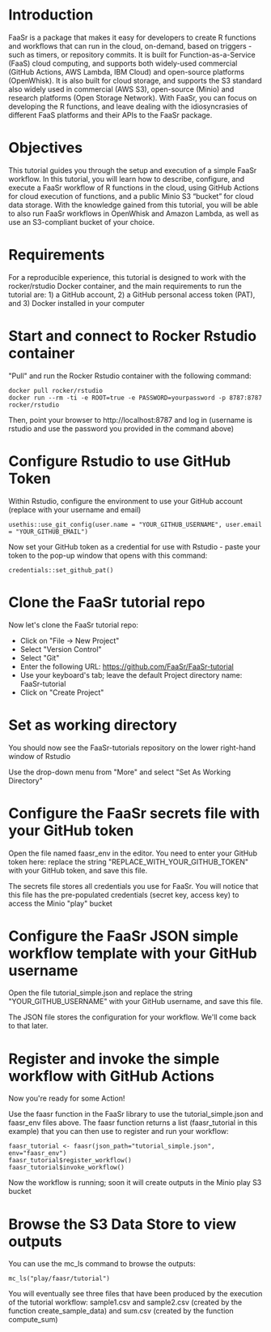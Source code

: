 # Introduction

FaaSr is a package that makes it easy for developers to create R functions and workflows that can run in the cloud, on-demand, based on triggers - such as timers, or repository commits. It is built for Function-as-a-Service (FaaS) cloud computing, and supports both widely-used commercial (GitHub Actions, AWS Lambda, IBM Cloud) and open-source platforms (OpenWhisk). It is also built for cloud storage, and supports the S3 standard also widely used in commercial (AWS S3), open-source (Minio) and research platforms (Open Storage Network). With FaaSr, you can focus on developing the R functions, and leave dealing with the idiosyncrasies of different FaaS platforms and their APIs to the FaaSr package.

# Objectives

This tutorial guides you through the setup and execution of a simple FaaSr workflow. In this tutorial, you will learn how to describe, configure, and execute a FaaSr workflow of R functions in the cloud, using GitHub Actions for cloud execution of functions, and a public Minio S3 “bucket” for cloud data storage. With the knowledge gained from this tutorial, you will be able to also run FaaSr workflows in OpenWhisk and Amazon Lambda, as well as use an S3-compliant bucket of your choice. 

# Requirements

For a reproducible experience, this tutorial is designed to work with the rocker/rstudio Docker container, and the main requirements to run the tutorial are: 1) a GitHub account, 2) a GitHub personal access token (PAT), and 3) Docker installed in your computer

# Start and connect to Rocker Rstudio container

"Pull" and run the Rocker Rstudio container with the following command:

```
docker pull rocker/rstudio
docker run --rm -ti -e ROOT=true -e PASSWORD=yourpassword -p 8787:8787 rocker/rstudio
```

Then, point your browser to http://localhost:8787 and log in (username is rstudio and use the password you provided in the command above)


# Configure Rstudio to use GitHub Token

Within Rstudio, configure the environment to use your GitHub account (replace with your username and email)

```
usethis::use_git_config(user.name = "YOUR_GITHUB_USERNAME", user.email = "YOUR_GITHUB_EMAIL")
```

Now set your GitHub token as a credential for use with Rstudio - paste your token to the pop-up window that opens with this command:

```
credentials::set_github_pat()
```

# Clone the FaaSr tutorial repo

Now let's clone the FaaSr tutorial repo:

* Click on "File -> New Project"
* Select "Version Control"
* Select "Git"
* Enter the following URL: https://github.com/FaaSr/FaaSr-tutorial
* Use your keyboard's tab; leave the default Project directory name: FaaSr-tutorial
* Click on "Create Project"

# Set as working directory

You should now see the FaaSr-tutorials repository on the lower right-hand window of Rstudio

Use the drop-down menu from "More" and select "Set As Working Directory"

# Configure the FaaSr secrets file with your GitHub token

Open the file named faasr_env in the editor. You need to enter your GitHub token here: replace the string "REPLACE_WITH_YOUR_GITHUB_TOKEN" with your GitHub token, and save this file. 

The secrets file stores all credentials you use for FaaSr. You will notice that this file has the pre-populated credentials (secret key, access key) to access the Minio "play" bucket

# Configure the FaaSr JSON simple workflow template with your GitHub username

Open the file tutorial_simple.json  and replace the string "YOUR_GITHUB_USERNAME" with your GitHub username, and save this file.

The JSON file stores the configuration for your workflow. We'll come back to that later.

# Register and invoke the simple workflow with GitHub Actions

Now you're ready for some Action!

Use the faasr function in the FaaSr library to use the tutorial_simple.json and faasr_env files above. 
The faasr function returns a list (faasr_tutorial in this example) that you can then use to register and run your workflow:

```
faasr_tutorial <- faasr(json_path="tutorial_simple.json", env="faasr_env")
faasr_tutorial$register_workflow()
faasr_tutorial$invoke_workflow()
```

Now the workflow is running; soon it will create outputs in the Minio play S3 bucket

# Browse the S3 Data Store to view outputs

You can use the mc_ls command to browse the outputs:

```
mc_ls("play/faasr/tutorial")
```

You will eventually see three files that have been produced by the execution of the tutorial workflow: sample1.csv and sample2.csv (created by the function create_sample_data) and sum.csv (created by the function compute_sum)




